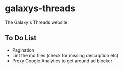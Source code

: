 # galaxys-threads

The Galaxy's Threads website.

## To Do List
- Pagination
- Lint the md files (check for missing description etc)
- Proxy Google Analytics to get around ad blocker

